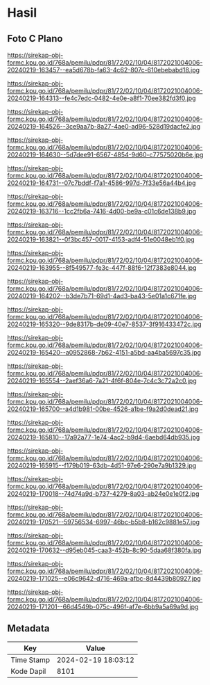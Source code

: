 # Hasil

## Foto C Plano

https://sirekap-obj-formc.kpu.go.id/768a/pemilu/pdpr/81/72/02/10/04/8172021004006-20240219-163457--ea5d678b-fa63-4c62-807c-610ebebabd18.jpg

https://sirekap-obj-formc.kpu.go.id/768a/pemilu/pdpr/81/72/02/10/04/8172021004006-20240219-164313--fe4c7edc-0482-4e0e-a8f1-70ee382fd3f0.jpg

https://sirekap-obj-formc.kpu.go.id/768a/pemilu/pdpr/81/72/02/10/04/8172021004006-20240219-164526--3ce9aa7b-8a27-4ae0-ad96-528d19dacfe2.jpg

https://sirekap-obj-formc.kpu.go.id/768a/pemilu/pdpr/81/72/02/10/04/8172021004006-20240219-164630--5d7dee91-6567-4854-9d60-c77575020b6e.jpg

https://sirekap-obj-formc.kpu.go.id/768a/pemilu/pdpr/81/72/02/10/04/8172021004006-20240219-164731--07c7bddf-f7a1-4586-997d-7f33e56a44b4.jpg

https://sirekap-obj-formc.kpu.go.id/768a/pemilu/pdpr/81/72/02/10/04/8172021004006-20240219-163716--1cc2fb6a-7416-4d00-be9a-c01c6de138b9.jpg

https://sirekap-obj-formc.kpu.go.id/768a/pemilu/pdpr/81/72/02/10/04/8172021004006-20240219-163821--0f3bc457-0017-4153-adf4-51e0048eb1f0.jpg

https://sirekap-obj-formc.kpu.go.id/768a/pemilu/pdpr/81/72/02/10/04/8172021004006-20240219-163955--8f549577-fe3c-447f-88f6-12f7383e8044.jpg

https://sirekap-obj-formc.kpu.go.id/768a/pemilu/pdpr/81/72/02/10/04/8172021004006-20240219-164202--b3de7b71-69d1-4ad3-ba43-5e01a1c671fe.jpg

https://sirekap-obj-formc.kpu.go.id/768a/pemilu/pdpr/81/72/02/10/04/8172021004006-20240219-165320--9de8317b-de09-40e7-8537-3f916433472c.jpg

https://sirekap-obj-formc.kpu.go.id/768a/pemilu/pdpr/81/72/02/10/04/8172021004006-20240219-165420--a0952868-7b62-4151-a5bd-aa4ba5697c35.jpg

https://sirekap-obj-formc.kpu.go.id/768a/pemilu/pdpr/81/72/02/10/04/8172021004006-20240219-165554--2aef36a6-7a21-4f6f-804e-7c4c3c72a2c0.jpg

https://sirekap-obj-formc.kpu.go.id/768a/pemilu/pdpr/81/72/02/10/04/8172021004006-20240219-165700--a4d1b981-00be-4526-a1be-f9a2d0dead21.jpg

https://sirekap-obj-formc.kpu.go.id/768a/pemilu/pdpr/81/72/02/10/04/8172021004006-20240219-165810--17a92a77-1e74-4ac2-b9d4-6aebd64db935.jpg

https://sirekap-obj-formc.kpu.go.id/768a/pemilu/pdpr/81/72/02/10/04/8172021004006-20240219-165915--f179b019-63db-4d51-97e6-290e7a9b1329.jpg

https://sirekap-obj-formc.kpu.go.id/768a/pemilu/pdpr/81/72/02/10/04/8172021004006-20240219-170018--74d74a9d-b737-4279-8a03-ab24e0e1e0f2.jpg

https://sirekap-obj-formc.kpu.go.id/768a/pemilu/pdpr/81/72/02/10/04/8172021004006-20240219-170521--59756534-6997-46bc-b5b8-b162c9881e57.jpg

https://sirekap-obj-formc.kpu.go.id/768a/pemilu/pdpr/81/72/02/10/04/8172021004006-20240219-170632--d95eb045-caa3-452b-8c90-5daa68f380fa.jpg

https://sirekap-obj-formc.kpu.go.id/768a/pemilu/pdpr/81/72/02/10/04/8172021004006-20240219-171025--e06c9642-d716-469a-afbc-8d4439b80927.jpg

https://sirekap-obj-formc.kpu.go.id/768a/pemilu/pdpr/81/72/02/10/04/8172021004006-20240219-171201--66d4549b-075c-496f-af7e-6bb9a5a69a9d.jpg


## Metadata

| Key        | Value               |
| ---------- | ------------------- |
| Time Stamp | 2024-02-19 18:03:12 |
| Kode Dapil | 8101                |



